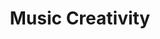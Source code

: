 ---
pid: ch827
title: Music Creativity
location_transcription: 
coordinates: "[-75.164517211948, 39.952549790569]"
zipcode: NJ07762
gen_neighborhood: 
neighborhood: 
outside_phl: 'Spring Lake NJ '
age: '22'
age_range: 20-29
instagram: 
image_file_name: ch_827.jpg
proposal_transcription: |-
  Instruments
  Music Notes
  Multi-Cultural Musical References
topic: Music
topic_summary: '0'
type: Other No Form
keywords_other: creativity
credit: 
image_labels: 
twitter: 
facebook: 
permalink: "/monuments/ch827/"
layout: item-page
---